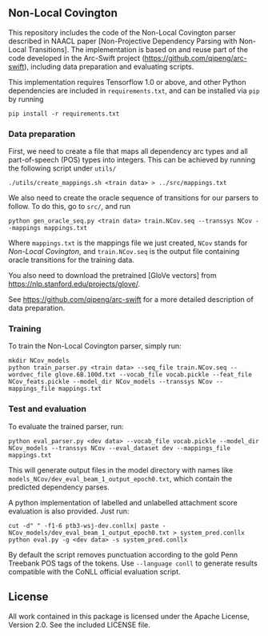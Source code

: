 ## Non-Local Covington
This repository includes the code of the Non-Local Covington parser described in NAACL paper [Non-Projective Dependency Parsing with Non-Local Transitions]. The implementation is based on and reuse part of the code developed in the Arc-Swift project (https://github.com/qipeng/arc-swift), including data preparation and evaluating scripts.

This implementation requires Tensorflow 1.0 or above, and other Python dependencies are included in `requirements.txt`, and can be installed via `pip` by running

```
pip install -r requirements.txt
```

### Data preparation
First, we need to create a file that maps all dependency arc types and all part-of-speech (POS) types into integers. This can be achieved by running the following script under `utils/`

```
./utils/create_mappings.sh <train data> > ../src/mappings.txt
```

We also need to create the oracle sequence of transitions for our parsers to follow. To do this, go to `src/`, and run

```
python gen_oracle_seq.py <train data> train.NCov.seq --transsys NCov --mappings mappings.txt
```

Where `mappings.txt` is the mappings file we just created, `NCov` stands for _Non-Local Covington_, and `train.NCov.seq` is the output file containing oracle transitions for the training data.

You also need to download the pretrained [GloVe vectors] from https://nlp.stanford.edu/projects/glove/.

See https://github.com/qipeng/arc-swift for a more detailed description of data preparation.

### Training

To train the Non-Local Covington parser, simply run:

```
mkdir NCov_models
python train_parser.py <train data> --seq_file train.NCov.seq --wordvec_file glove.6B.100d.txt --vocab_file vocab.pickle --feat_file NCov_feats.pickle --model_dir NCov_models --transsys NCov --mappings_file mappings.txt
```

### Test and evaluation

To evaluate the trained parser, run:

```
python eval_parser.py <dev data> --vocab_file vocab.pickle --model_dir NCov_models --transsys NCov --eval_dataset dev --mappings_file mappings.txt
```

This will generate output files in the model directory with names like `models_NCov/dev_eval_beam_1_output_epoch0.txt`, which contain the predicted dependency parses.

A python implementation of labelled and unlabelled attachment score evaluation is also provided. Just run:

```
cut -d"	" -f1-6 ptb3-wsj-dev.conllx| paste - NCov_models/dev_eval_beam_1_output_epoch0.txt > system_pred.conllx
python eval.py -g <dev data> -s system_pred.conllx
```
By default the script removes punctuation according to the gold Penn Treebank POS tags of the tokens. Use `--language conll` to generate results compatible with the CoNLL official evaluation script. 

## License

All work contained in this package is licensed under the Apache License, Version 2.0. See the included LICENSE file.
